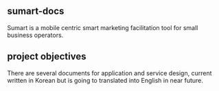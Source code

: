 ## sumart-docs

Sumart is a mobile centric smart marketing facilitation tool for small business operators. 

## project objectives

There are several documents for application and service design, current written in Korean but is going to translated into English in near future.